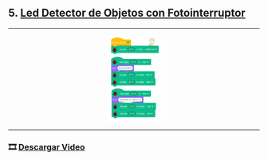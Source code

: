## 5. [Led Detector de Objetos con Fotointerruptor](README.md)

---

<p align="center"><img src="img/detecTarj.png" alt="detecTarj" width="22%"></p>

---

### 🎞️ [Descargar Video](https://raw.githubusercontent.com/Nando-Asir/practicasRaspberry/refs/heads/main/videos/detectorTarj.mov)
